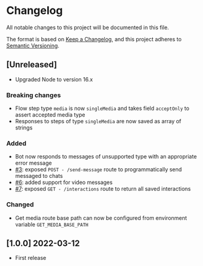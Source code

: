 # Changelog
All notable changes to this project will be documented in this file.

The format is based on [Keep a Changelog](https://keepachangelog.com/en/1.0.0/),
and this project adheres to [Semantic Versioning](https://semver.org/spec/v2.0.0.html).

## [Unreleased]

- Upgraded Node to version 16.x

### Breaking changes
- Flow step type `media` is now `singleMedia` and takes field `acceptOnly` to assert accepted media type
- Responses to steps of type `singleMedia` are now saved as array of strings

### Added
- Bot now responds to messages of unsupported type with an appropriate error message
- [#3](https://github.com/opengeolab/geocollectorbot/issues/3): exposed `POST - /send-message` route to programmatically send messaged to chats
- [#6](https://github.com/opengeolab/geocollectorbot/issues/6): added support for video messages
- [#7](https://github.com/opengeolab/geocollectorbot/issues/7): exposed `GET - /interactions` route to return all saved interactions

### Changed
- Get media route base path can now be configured from environment variable `GET_MEDIA_BASE_PATH`

## [1.0.0] 2022-03-12
- First release
